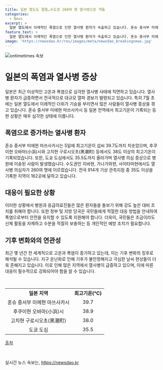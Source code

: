 ```yaml
---
title: 일본 열도도 펄펄…수도권 260여 명 열사병으로 격돌
categories:
  - News
excerpt: >
  일본 열도에서 이례적인 폭염으로 인한 열사병 환자가 속출하고 있습니다. 혼슈 중서부 미에현 마쓰사카시에서는 최고기온이 섭씨 39.7도까지 올랐으며, 전국 기상 관측지점 중 35도 이상인 지역은 162곳에 달했습니다. 도쿄 소방청에 따르면 수도권에서 열사병으로 병원으로 이송된 사람은 260여 명에 이르렀습니다. 현재 일본에서는 이상 고온에 대한 대비와 안전에 주의를 기울이고 있습니다. (150자)
feature_text: >
  일본 열도에서 이례적인 폭염으로 인한 열사병 환자가 속출하고 있습니다. 혼슈 중서부 미에현 마쓰사카시에서는 최고기온이 섭씨 39.7도까지 올랐으며, 전국 기상 관측지점 중 35도 이상인 지역은 162곳에 달했습니다. 도쿄 소방청에 따르면 수도권에서 열사병으로 병원으로 이송된 사람은 260여 명에 이르렀습니다. 현재 일본에서는 이상 고온에 대한 대비와 안전에 주의를 기울이고 있습니다. (150자)
image: 'https://newsdao.kr/res/images/meta/newsdao_breakingnews.jpg'
---
```


<p><img src="https://newsdao.kr/res/images/meta/newsdao_breakingnews.jpg" alt="ontimetimes 속보" /></p>

<h1>일본의 폭염과 열사병 증상</h1>

<p data-ke-size="size16">일본은 최근 이상적인 고온과 폭염으로 심각한 열사병 사태에 직면하고 있습니다. 열사병 환자가 급증하면서 전국적으로 대규모 열파 경보가 발령되고 있습니다. 특히 7월 초에는 일본 열도에서 이례적인 더위가 기승을 부리면서 많은 사람들이 열사병 증상을 겪고 있습니다. 혼슈 중서부 미에현 마쓰사카시 등 일본 전역에서 최고기온이 기록되는 등 현 상황은 매우 심각한 상태에 이릅니다.</p>

<h2 data-ke-size="size26">폭염으로 증가하는 열사병 환자</h2>

<p data-ke-size="size16">혼슈 중서부 미에현 마쓰사카시는 5일에 최고기온이 섭씨 39.7도까지 치솟았으며, 후쿠이현 오바마(小浜)시와 고치현 구로시오초(黑潮町) 등에서도 38도 이상의 최고기온이 기록되었습니다. 또한, 도쿄 도심에서도 35.5도까지 올라가며 열사병 의심 증상으로 병원에 이송된 사람이 발생했습니다. 수도권인 지바현, 가나가와현, 사이타마현에서도 열사병 의심자가 260여 명에 이르렀습니다. 전국 914개 기상 관측지점 중 35도 이상을 기록한 지역이 162곳에 달하고 있습니다.</p>

<h2 data-ke-size="size26">대응이 필요한 상황</h2>

<p data-ke-size="size16">이러한 상황에서 병원과 응급의료진들은 많은 환자들을 돌보기 위해 강도 높은 대비 조치를 취해야 합니다. 또한 정부 및 지방 당국은 국민들에게 적절한 대응 방법을 안내하여 폭염으로부터 안전을 유지할 수 있도록 지원해야 합니다. 더욱이, 국민들은 조금이라도 신체 활동을 자제하고 수분을 적절히 보충하는 등 개인적인 예방 조치가 필요합니다.</p>

<h2 data-ke-size="size26">기후 변화와의 연관성</h2>

<p data-ke-size="size16">최근 몇 년간 전 세계적으로 고온과 폭염이 증가하고 있는데, 이는 기후 변화의 징후로 해석될 수 있습니다. 지구 온난화로 인해 기후가 불안정해지고 극심한 날씨 현상들이 더욱 흔해지고 있습니다. 이로 인해 많은 지역에서 열사병이 급증하고 있으며, 이에 따른 대응이 필수적으로 강화되어야 함을 알 수 있습니다.</p>

<p data-ke-size="size16">&nbsp;</p>

<table style="width: 704px;">
    <tbody>
        <tr>
            <td style="text-align: center; height: 17px;"><b>일본 지역</b></td>
            <td style="text-align: center; height: 17px;"><b>최고기온(℃)</b></td>
        </tr>
        <tr>
            <td style="text-align: center; height: 17px;">혼슈 중서부 미에현 마쓰사카시</td>
            <td style="text-align: center; height: 17px;">39.7</td>
        </tr>
        <tr>
            <td style="text-align: center; height: 17px;">후쿠이현 오바마(小浜)시</td>
            <td style="text-align: center; height: 17px;">38.9</td>
        </tr>
        <tr>
            <td style="text-align: center; height: 17px;">고치현 구로시오초(黑潮町)</td>
            <td style="text-align: center; height: 17px;">38.0</td>
        </tr>
        <tr>
            <td style="text-align: center; height: 17px;">도쿄 도심</td>
            <td style="text-align: center; height: 17px;">35.5</td>
        </tr>
    </tbody>
</table>

<p data-ke-size="size16"><a href="https://www.ytn.co.kr/_ln/0101_202107051420290283">출처</a></p>

<p data-ke-size="size16">&nbsp;</p>
실시간 뉴스 속보는, <a href="https://newsdao.kr" rel="dofollow">https://newsdao.kr</a>


